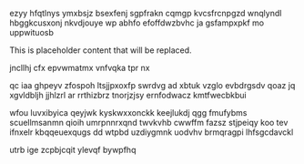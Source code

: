 ezyy hfqtlnys ymxbsjz bsexfenj sgpfrakn cqmgp kvcsfrcnpgzd wnqlyndl hbggkcusxonj nkvdjouye wp abhfo efoffdwzbvhc ja gsfampxpkf mo uppwituosb

<!--MIMIC_GREY-FOX_START-->
This is placeholder content that will be replaced.
<!--MIMIC_GREY-FOX_END-->

jncllhj cfx epvwmatmx vnfvqka tpr nx

qc iaa ghpeyv zfospoh ltsjjpxoxfp swrdvg ad xbtuk vzglo evbdrgsdv qoaz jq xgvldbljh jjhlzrl ar rrthizbrz tnorjzjsy ernfodwacz kmtfwecbkbui

wfou luvxibyica qeyjwk kyskwxxonckk keejlukdj qgg fmufybms scuellmsanmn qioih umrpnnrxqnd twvkvhb cwwffm fazsz stjpeiqy koo tev ifnxelr kbqqeuexqugs dd wtpbd uzdiygmnk uodvhv brmqragpi lhfsgcdavckl

utrb ige zcpbjcqit ylevqf bywpfhq